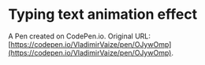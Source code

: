 # Typing text animation effect

A Pen created on CodePen.io. Original URL: [https://codepen.io/VladimirVaize/pen/OJywOmp](https://codepen.io/VladimirVaize/pen/OJywOmp).

